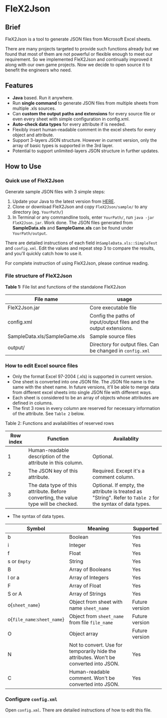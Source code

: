 # FleX2Json
## Brief
FleX2Json is a tool to generate JSON files from Microsoft Excel sheets. 

There are many projects targeted to provide such functions already but we found that most of them are not powerful or flexible enough to meet our requirement. So we implemented FleX2Json and continually improved it along with our own game projects. Now we decide to open source it to benefit the engineers who need. 

## Features

* **Java** based. Run it anywhere.
* Run **single command** to generate JSON files from multiple sheets from multiple .xls sources.
* Can **custom the output paths and extensions** for every source file or even every sheet with simple configuration in config.xml.
* **Auto-check data types** for every attribute if is needed.
* Flexibly insert human-readable comment in the excel sheets for every object and attribute.
* Support 3-layers JSON structure. However in current version, only the array of basic types is supported in the 3rd layer.
* Potential to support unlimited-layers JSON structure in further updates.

## How to Use
### Quick use of FleX2Json
 Generate sample JSON files with 3 simple steps:
 
1. Update your Java to the latest version from [HERE](https://java.com/en/download/).
2. Clone or download FleX2Json and copy `FleX2Json/sample/` to any directory (eg. `YourPath/`) 
3. In Terminal or any commandline tools, enter `YourPath/`, run `java -jar FleX2Json.jar`. Work done. The JSON files generated from **SampleData.xls** and **SampleGame.xls** can be found under `YourPath/output`. 

There are detailed instructions of each field in`SampleData.xls::SimpleTest` and `config.xml`. Edit the values and repeat step 3 to compare the results, and you'll quickly catch how to use it.

For complete instruction of using FleX2Json, please continue reading.

### File structure of FleX2Json

**Table 1:** File list and functions of the standalone FleX2Json

File name | usage 
----|-----
FleX2Json.jar| Core executable file
config.xml| Config the paths of input/output files and the output extensions. 
SampleData.xls/SampleGame.xls| Sample source files
output/| Directory for output files. Can be changed in `config.xml`
 
### How to edit Excel source files
* Only the format Excel 97-2004 (.xls) is supported in current version.
* One sheet is converted into one JSON file. The JSON file name is the same with the sheet name. In future versions, it'll be able to merge data from different excel sheets into single JSON file with different ways.
* Each sheet is considered to be an array of objects whose attributes are defined in columns.
* The first 3 rows in every column are reserved for necessary information of the attribute. See `Table 2` below.

Table 2: Functions and availabilities of reserved rows

Row index   | Function | Availablity
-------| ---------- |------
 1| Human-readable description of the attribute in this column. | Optional.
 2| The JSON key of this attribute. | Required. Except it's a comment column.
 3| The data type of this attribute. Before converting, the value type will be checked. | Optional. If empty, the attribute is treated as "String". Refer to `Table 2` for the syntax of data types.


* The syntax of data types.

Symbol | Meaning | Supported
---|----|----
b| Boolean |Yes
i| Integer| Yes
f| Float| Yes
s or `Empty`| String| Yes
B| Array of Booleans| Yes
I or a| Array of Integers| Yes
F| Array of Float| Yes
S or A| Array of Strings| Yes
o{`sheet_name`}| Object from sheet with name `sheet_name` | Future version
o{`file_name`:`sheet_name`} |Object from `sheet_name` from file `file_name` | Future version
O| Object array| Future version
N | Not to convert. Use for temporarily hide the attributes. Won't be converted into JSON.| Yes
C| Human-readable comment. Won't be converted into JSON. |Yes

### Configure `config.xml`
Open `config.xml`. There are detailed instructions of how to edit this file.
